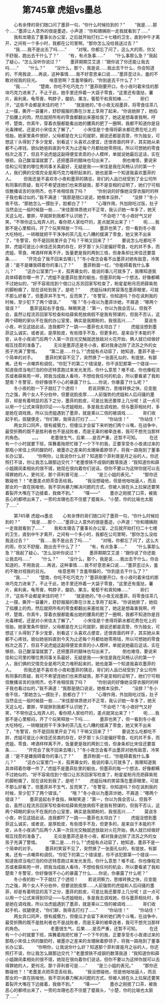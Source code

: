 # 　　第745章 虎姐vs墨总
　　心有余悸的哥们随口问了墨菲一句，“你什么时候捡到的？”
　　“我是……那个……”墨菲让人意外的很是墨迹，小声道：“你和珊姨刚一走我就看到了……”
　　我和龙珊去了董事长办公室，之后就开始打扫二十七楼的卫生，直到中午才离开，之间有一个多小时，我都在公司里啊，“那你怎么没给我送过去？”
　　“我……我不是出去了吗……”
　　“对哦，你都忘了问了，这么大的雨，你又不舒服，跑出去干什么了？”
　　“有，有点急事……”
　　“什么事那么急？”我起了疑心，“怎么没听你说过？”
　　墨菲期期艾艾道：“跟你说了你还能让我去吗……”
　　“什么？”
　　“没什么，那个，我是说……我出去干什么，你会知道的，不用我说……再说，这种事情……我不好意思亲口说……”墨菲歪过头，羞的不敢对视我的目光。
　　啥意思啊？含羞带臊的，“你到底去干什么了？”
　　“我……”
　　“楚南，你吃不吃巧克力？”墨菲刚要开口，冬小夜叼着宋佳的那块巧克力进来了，不止于此，她手里还拎着一大袋子零食，“这里还有蛋挞，薯片，奥利奥，龟苓膏，鸭脖子，酸奶，果冻，葡萄干和真知棒……”
　　哥们汗，“这些不会都是宋佳的吧？”
　　“就是她的，”冬小夜无视墨菲，将零食往茶几上一摆，撕开一袋薯片，舒舒服服的靠在沙发上享用了起来，“你说她胖了，她掐了掐腰上的肉，然后就把所有的零食都翻出来塞给我了，她这是想毒害我啊，哼哼，楚南，你真牛，穿着衣服都能看出她的腰真的肥了一圈啊，我都不知道你是目光毒辣呢，还是对小宋佳太了解了。”
　　小宋佳是个舍得将薪水都花费在吃上的怪胎，她家里条件很好，父母都是在大公司就职，据说还都是高管，作为独女，可想这丫头得到了多少宠爱，别看这丫头喜欢占便宜，还很吝啬的样子，其实她从来都不心疼钱，貌似她爸妈直到今天为止还每个月都给她零用钱，所以可想她的零食档次之高了，但且不说虎姐这副得便宜卖乖的小人模样，单就说她最后这话，实在够损，自己酸溜溜就罢了，还把墨菲的醋味也勾出来了。
　　倒也难怪，要说宋佳和公司里的哪位男同事关系最好，无疑是我——宋佳是我在风畅认识的第一个人，我们俩的交情完全是用巧克力堆积起来的，她也是第一个知道我喜欢墨菲的人。
　　但我还是不喜欢冬小夜和墨菲的猜忌，哥们的人品已经受到了全公司所有同事的质疑，我可不希望连她们也来质疑我，那不是变相的证明了，她们宁可相信散播谣言的张明杰，也不肯相信我了吗？
　　“你别说的好像她没穿衣服时的样子我也看过似的，”我不满道：“我那是随口说说，她根本没胖。”
　　“没胖？”冬小夜不信，“那她怎么一摸肚子，脸都白了？”
　　“心理作用，外加刚吃过饭，肚子当然会比一般时候鼓一些……”宋佳那体质绝对不正常，我认识她一年多了，她天天这么吃，要胖，早就胖到我都不认识她了。
　　“不会吧？”冬小夜好气又好笑，“不带你这么戏弄人的，看你把人家给吓的，差点就哭出来了！”
　　呃……我那不是心里郁闷，开了个玩笑释放一下吗……
　　墨菲也笑了，但一看到冬小夜大吃特吃，一转眼就把干干净净的茶几乱七八糟的摆满了零食，她又笑不出来了，“冬警官，你不是回局里开会了吗？干嘛又回来了？”
　　要说怎么吃都吃不胖，虎姐可是比小宋佳还另类的存在，好歹那丫头只是偏好零食，吃的并不多，而虎姐，零食、啤酒样样离不开，饭量更是我的两到三倍，但身条却比宋佳还要苗条……
　　“开完会了我不回来去哪儿？”冬小夜怎会看不出墨菲对她有敌意，冷笑道：“是不是嫌我碍着你的事儿了？”
　　墨菲粉面一红，“你能碍着我什么事儿？”
　　“这办公室里门一关，孤男寡女的，能说的事儿可就多了，我哪知道我具体碍着你哪一件了，”虎姐不是墨菲肚里的蛔虫，但墨菲的每一个想法，好像都瞒不过她似的，“好不容易找到个借口让苏苏回家写检查了，盼星星盼月亮把薛紫苑的脚盼瘸了，现在该轮到我了，是吧？”
　　虎姐玩味的笑容落在墨菲眼里，可就不那么好看了，但墨菲并不生气，反而笑了，“冬警官，你知道吗？你在讽刺我的时候，至少犯下了两个错误。”
　　“哦？”冬小夜以为墨菲诈她，不屑道：“哪两个错误？”
　　墨菲竖起右手食指，眯眼笑道：“第一，你以为我会否认，但我不会，虽然让程流苏回家写检查和给薛紫苑放病假不是我有预谋的，但我不否认，这两个碍眼的家伙不在我的办公室里，确实是我期盼的，我很高兴……”
　　莫说冬小夜，听见这妞此话，连我都吓了一跳——墨菲也太坦白了！
　　虎姐没想到墨菲这么诚实，或者说，是厚脸皮，有些措手不及，但更多的，是来自于本能的不安，从冬小夜进门后两个人第一次目光交触就迸放敌对火花开始，俩人就已经做好相互找茬的准备了。
　　无论是墨菲还是冬小夜，都对我身边除了流苏之外的女孩子充满了警惕。
　　“第二是……什么？”虎姐有点动容了，她知道，墨菲不是一个简单的对手。
　　墨菲的笑容不见了，突然换了一张面孔似的，有提放，有鄙夷，还有一点嘲弄和调侃，“你犯下的第二个错误是，你不该犯那第一个错误——知道我烦当电灯泡的你还特意跑过来发光发亮，你什么意思？难不成，你也像程流苏或者薛紫苑一样，把我当成敌人看待，不想给我任何的机会，所以要看紧了我和楚南？冬警官，你好像很不小心的暴露了什么……你说，你暴露了什么呢？”
　　冬小夜的脸一下子就红了个透彻！
　　若说洞察力，思维转换之快，应变能力之强，两个女人不分伯仲，但要说脸皮厚……人前强势的虎姐和人后闷骚的墨菲，却是有着明显的高下之分，墨菲的脸皮，可是比我还要厚上几分呢！这一点可以用一个公式来得到印证——与虎姐相处，多是我去调戏她，但与墨菲相处时，多是她在调戏我，所以当虎姐遇到了墨菲，就是乘以二倍的被调戏……
　　哥们收起手机，拔腿便走，“你们聊，我得去打扫了……”
　　“你站住！”
　　“你站住！”
　　两女异口同声，很有威慑力，但傻瓜才会留下来听她们两个斗嘴，在战争中，最受折腾的既不是胜利者也不是战败者，而是无辜的被牵连者，我可不想充当那样的角色。
　　。。。
　　老墨很生气，后果……是否严重，还暂不可知。
　　在还有一个小时就要下班，挥舞着拖把忙碌了一个下午的我，正要享受冬小夜递过来的那瓶小宋佳上供的酸奶时，被墨亦之差来的龙珊揪着脖领子，将我一路拖到了董事长办公室。
　　“你啊你，让我说你什么好？知道那个菲利普是月之谷的人，你还照打不误，你让我怎么跟那边交代？”老墨恨铁不成钢的数落我道：“我知道你和薛小姐跟闵柔相处的很不错，她现在很向着你们说话，但你不要以为这样你就可以去得罪她的人，更何况，那个菲利普可是……”
　　“是三小姐的表兄。”
　　“那你还敢碰他？！”老墨差点把茶壶丢给我。
　　“我没想碰他，但是他咄咄逼人，而且那女的一直在挑唆他，我不崇尚暴力解决问题的方式，但被人骑在头上拉屎还要笑着裂开大嘴在下边接着，我做不到。”
　　“噗——”
　　墨亦之刚抿了口茶，被我恶心的都喷出来了，一旁的龙珊也忍不住蹙了蹙眉头，“小楚，你的比喻也太脏了……”

　　第745章 虎姐vs墨总
　　心有余悸的哥们随口问了墨菲一句，“你什么时候捡到的？”
　　“我是……那个……”墨菲让人意外的很是墨迹，小声道：“你和珊姨刚一走我就看到了……”
　　我和龙珊去了董事长办公室，之后就开始打扫二十七楼的卫生，直到中午才离开，之间有一个多小时，我都在公司里啊，“那你怎么没给我送过去？”
　　“我……我不是出去了吗……”
　　“对哦，你都忘了问了，这么大的雨，你又不舒服，跑出去干什么了？”
　　“有，有点急事……”
　　“什么事那么急？”我起了疑心，“怎么没听你说过？”
　　墨菲期期艾艾道：“跟你说了你还能让我去吗……”
　　“什么？”
　　“没什么，那个，我是说……我出去干什么，你会知道的，不用我说……再说，这种事情……我不好意思亲口说……”墨菲歪过头，羞的不敢对视我的目光。
　　啥意思啊？含羞带臊的，“你到底去干什么了？”
　　“我……”
　　“楚南，你吃不吃巧克力？”墨菲刚要开口，冬小夜叼着宋佳的那块巧克力进来了，不止于此，她手里还拎着一大袋子零食，“这里还有蛋挞，薯片，奥利奥，龟苓膏，鸭脖子，酸奶，果冻，葡萄干和真知棒……”
　　哥们汗，“这些不会都是宋佳的吧？”
　　“就是她的，”冬小夜无视墨菲，将零食往茶几上一摆，撕开一袋薯片，舒舒服服的靠在沙发上享用了起来，“你说她胖了，她掐了掐腰上的肉，然后就把所有的零食都翻出来塞给我了，她这是想毒害我啊，哼哼，楚南，你真牛，穿着衣服都能看出她的腰真的肥了一圈啊，我都不知道你是目光毒辣呢，还是对小宋佳太了解了。”
　　小宋佳是个舍得将薪水都花费在吃上的怪胎，她家里条件很好，父母都是在大公司就职，据说还都是高管，作为独女，可想这丫头得到了多少宠爱，别看这丫头喜欢占便宜，还很吝啬的样子，其实她从来都不心疼钱，貌似她爸妈直到今天为止还每个月都给她零用钱，所以可想她的零食档次之高了，但且不说虎姐这副得便宜卖乖的小人模样，单就说她最后这话，实在够损，自己酸溜溜就罢了，还把墨菲的醋味也勾出来了。
　　倒也难怪，要说宋佳和公司里的哪位男同事关系最好，无疑是我——宋佳是我在风畅认识的第一个人，我们俩的交情完全是用巧克力堆积起来的，她也是第一个知道我喜欢墨菲的人。
　　但我还是不喜欢冬小夜和墨菲的猜忌，哥们的人品已经受到了全公司所有同事的质疑，我可不希望连她们也来质疑我，那不是变相的证明了，她们宁可相信散播谣言的张明杰，也不肯相信我了吗？
　　“你别说的好像她没穿衣服时的样子我也看过似的，”我不满道：“我那是随口说说，她根本没胖。”
　　“没胖？”冬小夜不信，“那她怎么一摸肚子，脸都白了？”
　　“心理作用，外加刚吃过饭，肚子当然会比一般时候鼓一些……”宋佳那体质绝对不正常，我认识她一年多了，她天天这么吃，要胖，早就胖到我都不认识她了。
　　“不会吧？”冬小夜好气又好笑，“不带你这么戏弄人的，看你把人家给吓的，差点就哭出来了！”
　　呃……我那不是心里郁闷，开了个玩笑释放一下吗……
　　墨菲也笑了，但一看到冬小夜大吃特吃，一转眼就把干干净净的茶几乱七八糟的摆满了零食，她又笑不出来了，“冬警官，你不是回局里开会了吗？干嘛又回来了？”
　　要说怎么吃都吃不胖，虎姐可是比小宋佳还另类的存在，好歹那丫头只是偏好零食，吃的并不多，而虎姐，零食、啤酒样样离不开，饭量更是我的两到三倍，但身条却比宋佳还要苗条……
　　“开完会了我不回来去哪儿？”冬小夜怎会看不出墨菲对她有敌意，冷笑道：“是不是嫌我碍着你的事儿了？”
　　墨菲粉面一红，“你能碍着我什么事儿？”
　　“这办公室里门一关，孤男寡女的，能说的事儿可就多了，我哪知道我具体碍着你哪一件了，”虎姐不是墨菲肚里的蛔虫，但墨菲的每一个想法，好像都瞒不过她似的，“好不容易找到个借口让苏苏回家写检查了，盼星星盼月亮把薛紫苑的脚盼瘸了，现在该轮到我了，是吧？”
　　虎姐玩味的笑容落在墨菲眼里，可就不那么好看了，但墨菲并不生气，反而笑了，“冬警官，你知道吗？你在讽刺我的时候，至少犯下了两个错误。”
　　“哦？”冬小夜以为墨菲诈她，不屑道：“哪两个错误？”
　　墨菲竖起右手食指，眯眼笑道：“第一，你以为我会否认，但我不会，虽然让程流苏回家写检查和给薛紫苑放病假不是我有预谋的，但我不否认，这两个碍眼的家伙不在我的办公室里，确实是我期盼的，我很高兴……”
　　莫说冬小夜，听见这妞此话，连我都吓了一跳——墨菲也太坦白了！
　　虎姐没想到墨菲这么诚实，或者说，是厚脸皮，有些措手不及，但更多的，是来自于本能的不安，从冬小夜进门后两个人第一次目光交触就迸放敌对火花开始，俩人就已经做好相互找茬的准备了。
　　无论是墨菲还是冬小夜，都对我身边除了流苏之外的女孩子充满了警惕。
　　“第二是……什么？”虎姐有点动容了，她知道，墨菲不是一个简单的对手。
　　墨菲的笑容不见了，突然换了一张面孔似的，有提放，有鄙夷，还有一点嘲弄和调侃，“你犯下的第二个错误是，你不该犯那第一个错误——知道我烦当电灯泡的你还特意跑过来发光发亮，你什么意思？难不成，你也像程流苏或者薛紫苑一样，把我当成敌人看待，不想给我任何的机会，所以要看紧了我和楚南？冬警官，你好像很不小心的暴露了什么……你说，你暴露了什么呢？”
　　冬小夜的脸一下子就红了个透彻！
　　若说洞察力，思维转换之快，应变能力之强，两个女人不分伯仲，但要说脸皮厚……人前强势的虎姐和人后闷骚的墨菲，却是有着明显的高下之分，墨菲的脸皮，可是比我还要厚上几分呢！这一点可以用一个公式来得到印证——与虎姐相处，多是我去调戏她，但与墨菲相处时，多是她在调戏我，所以当虎姐遇到了墨菲，就是乘以二倍的被调戏……
　　哥们收起手机，拔腿便走，“你们聊，我得去打扫了……”
　　“你站住！”
　　“你站住！”
　　两女异口同声，很有威慑力，但傻瓜才会留下来听她们两个斗嘴，在战争中，最受折腾的既不是胜利者也不是战败者，而是无辜的被牵连者，我可不想充当那样的角色。
　　。。。
　　老墨很生气，后果……是否严重，还暂不可知。
　　在还有一个小时就要下班，挥舞着拖把忙碌了一个下午的我，正要享受冬小夜递过来的那瓶小宋佳上供的酸奶时，被墨亦之差来的龙珊揪着脖领子，将我一路拖到了董事长办公室。
　　“你啊你，让我说你什么好？知道那个菲利普是月之谷的人，你还照打不误，你让我怎么跟那边交代？”老墨恨铁不成钢的数落我道：“我知道你和薛小姐跟闵柔相处的很不错，她现在很向着你们说话，但你不要以为这样你就可以去得罪她的人，更何况，那个菲利普可是……”
　　“是三小姐的表兄。”
　　“那你还敢碰他？！”老墨差点把茶壶丢给我。
　　“我没想碰他，但是他咄咄逼人，而且那女的一直在挑唆他，我不崇尚暴力解决问题的方式，但被人骑在头上拉屎还要笑着裂开大嘴在下边接着，我做不到。”
　　“噗——”
　　墨亦之刚抿了口茶，被我恶心的都喷出来了，一旁的龙珊也忍不住蹙了蹙眉头，“小楚，你的比喻也太脏了……”
